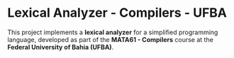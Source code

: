 # Lexical Analyzer - Compilers - UFBA

This project implements a **lexical analyzer** for a simplified programming language, developed as part of the **MATA61 - Compilers** course at the **Federal University of Bahia (UFBA)**.
